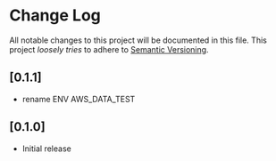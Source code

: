 # Change Log

All notable changes to this project will be documented in this file.
This project *loosely tries* to adhere to [Semantic Versioning](http://semver.org/).

## [0.1.1]
- rename ENV AWS_DATA_TEST

## [0.1.0]
- Initial release
